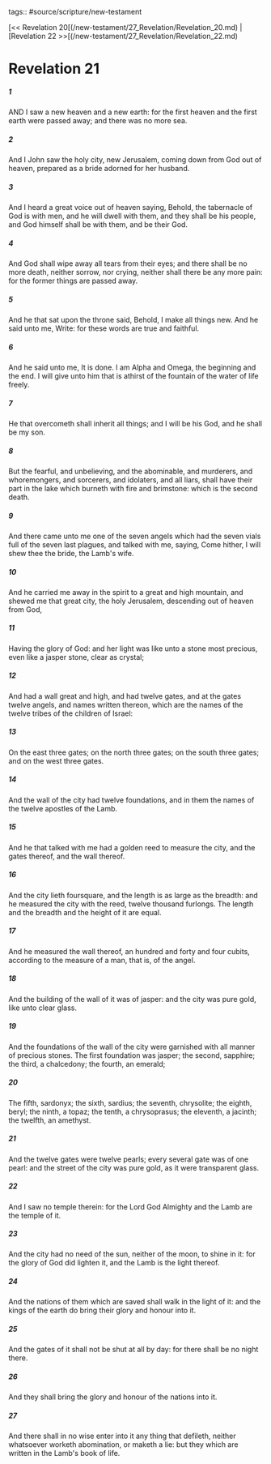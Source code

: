 tags:: #source/scripture/new-testament

[<< Revelation 20[(/new-testament/27_Revelation/Revelation_20.md) | [Revelation 22 >>[(/new-testament/27_Revelation/Revelation_22.md)

# Revelation 21

##### 1

AND I saw a new heaven and a new earth: for the first heaven and the first earth were passed away; and there was no more sea.

##### 2

And I John saw the holy city, new Jerusalem, coming down from God out of heaven, prepared as a bride adorned for her husband.

##### 3

And I heard a great voice out of heaven saying, Behold, the tabernacle of God is with men, and he will dwell with them, and they shall be his people, and God himself shall be with them, and be their God.

##### 4

And God shall wipe away all tears from their eyes; and there shall be no more death, neither sorrow, nor crying, neither shall there be any more pain: for the former things are passed away.

##### 5

And he that sat upon the throne said, Behold, I make all things new. And he said unto me, Write: for these words are true and faithful.

##### 6

And he said unto me, It is done. I am Alpha and Omega, the beginning and the end. I will give unto him that is athirst of the fountain of the water of life freely.

##### 7

He that overcometh shall inherit all things; and I will be his God, and he shall be my son.

##### 8

But the fearful, and unbelieving, and the abominable, and murderers, and whoremongers, and sorcerers, and idolaters, and all liars, shall have their part in the lake which burneth with fire and brimstone: which is the second death.

##### 9

And there came unto me one of the seven angels which had the seven vials full of the seven last plagues, and talked with me, saying, Come hither, I will shew thee the bride, the Lamb's wife.

##### 10

And he carried me away in the spirit to a great and high mountain, and shewed me that great city, the holy Jerusalem, descending out of heaven from God,

##### 11

Having the glory of God: and her light was like unto a stone most precious, even like a jasper stone, clear as crystal;

##### 12

And had a wall great and high, and had twelve gates, and at the gates twelve angels, and names written thereon, which are the names of the twelve tribes of the children of Israel:

##### 13

On the east three gates; on the north three gates; on the south three gates; and on the west three gates.

##### 14

And the wall of the city had twelve foundations, and in them the names of the twelve apostles of the Lamb.

##### 15

And he that talked with me had a golden reed to measure the city, and the gates thereof, and the wall thereof.

##### 16

And the city lieth foursquare, and the length is as large as the breadth: and he measured the city with the reed, twelve thousand furlongs. The length and the breadth and the height of it are equal.

##### 17

And he measured the wall thereof, an hundred and forty and four cubits, according to the measure of a man, that is, of the angel.

##### 18

And the building of the wall of it was of jasper: and the city was pure gold, like unto clear glass.

##### 19

And the foundations of the wall of the city were garnished with all manner of precious stones. The first foundation was jasper; the second, sapphire; the third, a chalcedony; the fourth, an emerald;

##### 20

The fifth, sardonyx; the sixth, sardius; the seventh, chrysolite; the eighth, beryl; the ninth, a topaz; the tenth, a chrysoprasus; the eleventh, a jacinth; the twelfth, an amethyst.

##### 21

And the twelve gates were twelve pearls; every several gate was of one pearl: and the street of the city was pure gold, as it were transparent glass.

##### 22

And I saw no temple therein: for the Lord God Almighty and the Lamb are the temple of it.

##### 23

And the city had no need of the sun, neither of the moon, to shine in it: for the glory of God did lighten it, and the Lamb is the light thereof.

##### 24

And the nations of them which are saved shall walk in the light of it: and the kings of the earth do bring their glory and honour into it.

##### 25

And the gates of it shall not be shut at all by day: for there shall be no night there.

##### 26

And they shall bring the glory and honour of the nations into it.

##### 27

And there shall in no wise enter into it any thing that defileth, neither whatsoever worketh abomination, or maketh a lie: but they which are written in the Lamb's book of life.

